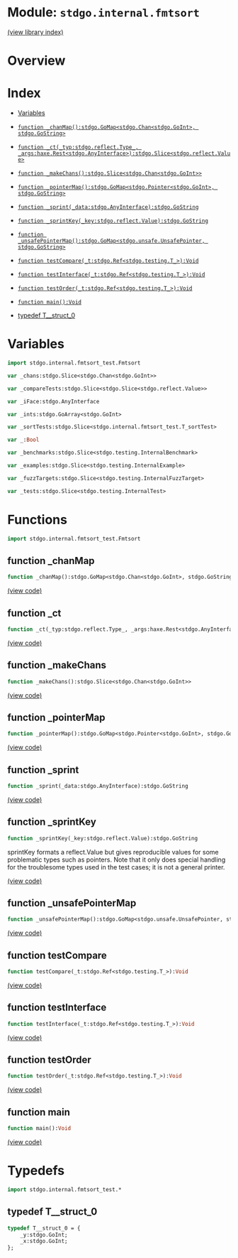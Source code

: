 # Module: `stdgo.internal.fmtsort`

[(view library index)](../../stdgo.md)


# Overview


# Index


- [Variables](<#variables>)

- [`function _chanMap():stdgo.GoMap<stdgo.Chan<stdgo.GoInt>, stdgo.GoString>`](<#function-_chanmap>)

- [`function _ct(_typ:stdgo.reflect.Type_, _args:haxe.Rest<stdgo.AnyInterface>):stdgo.Slice<stdgo.reflect.Value>`](<#function-_ct>)

- [`function _makeChans():stdgo.Slice<stdgo.Chan<stdgo.GoInt>>`](<#function-_makechans>)

- [`function _pointerMap():stdgo.GoMap<stdgo.Pointer<stdgo.GoInt>, stdgo.GoString>`](<#function-_pointermap>)

- [`function _sprint(_data:stdgo.AnyInterface):stdgo.GoString`](<#function-_sprint>)

- [`function _sprintKey(_key:stdgo.reflect.Value):stdgo.GoString`](<#function-_sprintkey>)

- [`function _unsafePointerMap():stdgo.GoMap<stdgo.unsafe.UnsafePointer, stdgo.GoString>`](<#function-_unsafepointermap>)

- [`function testCompare(_t:stdgo.Ref<stdgo.testing.T_>):Void`](<#function-testcompare>)

- [`function testInterface(_t:stdgo.Ref<stdgo.testing.T_>):Void`](<#function-testinterface>)

- [`function testOrder(_t:stdgo.Ref<stdgo.testing.T_>):Void`](<#function-testorder>)

- [`function main():Void`](<#function-main>)

- [typedef T\_\_struct\_0](<#typedef-t__struct_0>)

# Variables


```haxe
import stdgo.internal.fmtsort_test.Fmtsort
```


```haxe
var _chans:stdgo.Slice<stdgo.Chan<stdgo.GoInt>>
```


```haxe
var _compareTests:stdgo.Slice<stdgo.Slice<stdgo.reflect.Value>>
```


```haxe
var _iFace:stdgo.AnyInterface
```


```haxe
var _ints:stdgo.GoArray<stdgo.GoInt>
```


```haxe
var _sortTests:stdgo.Slice<stdgo.internal.fmtsort_test.T_sortTest>
```


```haxe
var _:Bool
```


```haxe
var _benchmarks:stdgo.Slice<stdgo.testing.InternalBenchmark>
```


```haxe
var _examples:stdgo.Slice<stdgo.testing.InternalExample>
```


```haxe
var _fuzzTargets:stdgo.Slice<stdgo.testing.InternalFuzzTarget>
```


```haxe
var _tests:stdgo.Slice<stdgo.testing.InternalTest>
```


# Functions


```haxe
import stdgo.internal.fmtsort_test.Fmtsort
```


## function \_chanMap


```haxe
function _chanMap():stdgo.GoMap<stdgo.Chan<stdgo.GoInt>, stdgo.GoString>
```


[\(view code\)](<./Fmtsort.hx#L328>)


## function \_ct


```haxe
function _ct(_typ:stdgo.reflect.Type_, _args:haxe.Rest<stdgo.AnyInterface>):stdgo.Slice<stdgo.reflect.Value>
```


[\(view code\)](<./Fmtsort.hx#L194>)


## function \_makeChans


```haxe
function _makeChans():stdgo.Slice<stdgo.Chan<stdgo.GoInt>>
```


[\(view code\)](<./Fmtsort.hx#L291>)


## function \_pointerMap


```haxe
function _pointerMap():stdgo.GoMap<stdgo.Pointer<stdgo.GoInt>, stdgo.GoString>
```


[\(view code\)](<./Fmtsort.hx#L298>)


## function \_sprint


```haxe
function _sprint(_data:stdgo.AnyInterface):stdgo.GoString
```


[\(view code\)](<./Fmtsort.hx#L234>)


## function \_sprintKey


```haxe
function _sprintKey(_key:stdgo.reflect.Value):stdgo.GoString
```



sprintKey formats a reflect.Value but gives reproducible values for some
problematic types such as pointers. Note that it only does special handling
for the troublesome types used in the test cases; it is not a general
printer.  

[\(view code\)](<./Fmtsort.hx#L256>)


## function \_unsafePointerMap


```haxe
function _unsafePointerMap():stdgo.GoMap<stdgo.unsafe.UnsafePointer, stdgo.GoString>
```


[\(view code\)](<./Fmtsort.hx#L312>)


## function testCompare


```haxe
function testCompare(_t:stdgo.Ref<stdgo.testing.T_>):Void
```


[\(view code\)](<./Fmtsort.hx#L208>)


## function testInterface


```haxe
function testInterface(_t:stdgo.Ref<stdgo.testing.T_>):Void
```


[\(view code\)](<./Fmtsort.hx#L350>)


## function testOrder


```haxe
function testOrder(_t:stdgo.Ref<stdgo.testing.T_>):Void
```


[\(view code\)](<./Fmtsort.hx#L342>)


## function main


```haxe
function main():Void
```


[\(view code\)](<./Fmtsort.hx#L27>)


# Typedefs


```haxe
import stdgo.internal.fmtsort_test.*
```


## typedef T\_\_struct\_0


```haxe
typedef T__struct_0 = {
	_y:stdgo.GoInt;
	_x:stdgo.GoInt;
};
```



